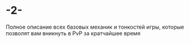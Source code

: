 # -2-
Полное описание всех базовых механик и тонкостей игры, которые позволят вам вникнуть в PvP за кратчайшее время
